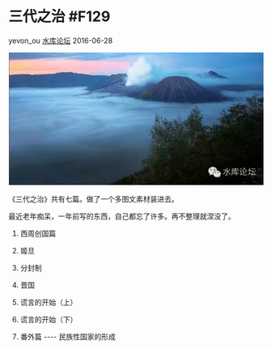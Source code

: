 # 三代之治 \#F129

yevon\_ou [水库论坛](/) 2016-06-28

![](../img/F129/media/image1.png)


《三代之治》共有七篇。做了一个多图文素材装进去。

最近老年痴呆，一年前写的东西，自己都忘了许多。再不整理就涅没了。

1.  西周创国篇

2.  姬旦

3.  分封制

4.  晋国

5.  谎言的开始（上）

6.  谎言的开始（下）

7.  番外篇 \-\-\-- 民族性国家的形成
